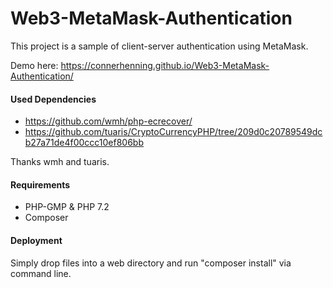 # Web3-MetaMask-Authentication

This project is a sample of client-server authentication using MetaMask.

Demo here: https://connerhenning.github.io/Web3-MetaMask-Authentication/

#### Used Dependencies
- https://github.com/wmh/php-ecrecover/
- https://github.com/tuaris/CryptoCurrencyPHP/tree/209d0c20789549dcb27a71de4f00ccc10ef806bb

Thanks wmh and tuaris.

#### Requirements
- PHP-GMP & PHP 7.2
- Composer
#### Deployment
  Simply drop files into a web directory and run "composer install" via command line.

 
